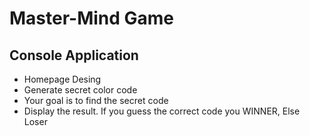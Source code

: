 # Master-Mind Game
## Console Application
* Homepage Desing
* Generate secret color code
* Your goal is to find the secret code
* Display the result. If you guess the correct code you WINNER, Else Loser
